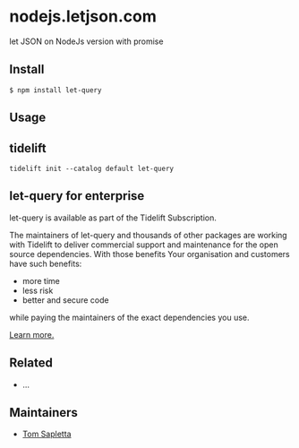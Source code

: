 # nodejs.letjson.com

let JSON on NodeJs version with promise

## Install

```
$ npm install let-query
```

## Usage


## tidelift

	tidelift init --catalog default let-query

## let-query for enterprise

let-query is available as part of the Tidelift Subscription.

The maintainers of let-query and thousands of other packages
are working with Tidelift to deliver commercial support
and maintenance for the open source dependencies.
With those benefits Your organisation and customers have such benefits:

+ more time
+ less risk
+ better and secure code

while paying the maintainers of the exact dependencies you use.

[Learn more.](https://tidelift.com/subscription/pkg/npm-let-query?utm_source=npm-let-query&utm_medium=referral&utm_campaign=enterprise&utm_term=repo)


## Related

- ...

## Maintainers

- [Tom Sapletta](https://github.com/tom-sapletta-com)

